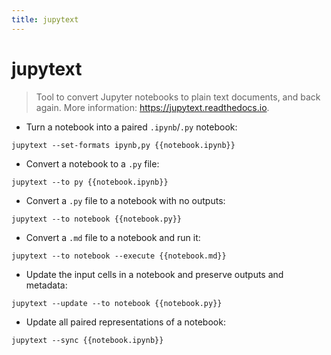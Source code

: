 ```yaml
---
title: jupytext
---
```

# jupytext

> Tool to convert Jupyter notebooks to plain text documents, and back again.
> More information: <https://jupytext.readthedocs.io>.

- Turn a notebook into a paired `.ipynb`/`.py` notebook:

`jupytext --set-formats ipynb,py {{notebook.ipynb}}`

- Convert a notebook to a `.py` file:

`jupytext --to py {{notebook.ipynb}}`

- Convert a `.py` file to a notebook with no outputs:

`jupytext --to notebook {{notebook.py}}`

- Convert a `.md` file to a notebook and run it:

`jupytext --to notebook --execute {{notebook.md}}`

- Update the input cells in a notebook and preserve outputs and metadata:

`jupytext --update --to notebook {{notebook.py}}`

- Update all paired representations of a notebook:

`jupytext --sync {{notebook.ipynb}}`
